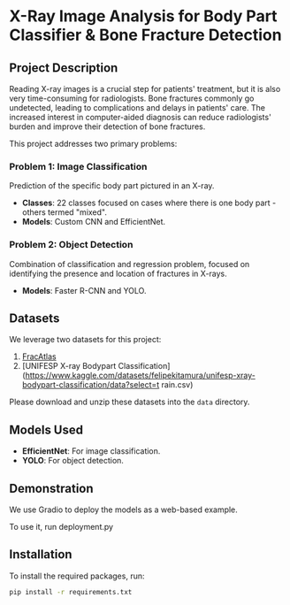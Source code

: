 # X-Ray Image Analysis for Body Part Classifier & Bone Fracture Detection

## Project Description

Reading X-ray images is a crucial step for patients' treatment, but it is also very time-consuming for radiologists. Bone fractures commonly go undetected, leading to complications and delays in patients' care. The increased interest in computer-aided diagnosis can reduce radiologists' burden and improve their detection of bone fractures.

This project addresses two primary problems:

### Problem 1: Image Classification
Prediction of the specific body part pictured in an X-ray.

- **Classes**: 22 classes focused on cases where there is one body part - others termed "mixed".
- **Models**: Custom CNN and EfficientNet.

### Problem 2: Object Detection
Combination of classification and regression problem, focused on identifying the presence and location of fractures in X-rays.

- **Models**: Faster R-CNN and YOLO.

## Datasets
We leverage two datasets for this project:

1. [FracAtlas](https://datasetninja.com/frac-atlas#introduction)
2. [UNIFESP X-ray Bodypart Classification](https://www.kaggle.com/datasets/felipekitamura/unifesp-xray-bodypart-classification/data?select=t
rain.csv)

Please download and unzip these datasets into the `data` directory.

## Models Used
- **EfficientNet**: For image classification.
- **YOLO**: For object detection.

## Demonstration
We use Gradio to deploy the models as a web-based example.

To use it, run deployment.py

## Installation

To install the required packages, run:

```bash
pip install -r requirements.txt

